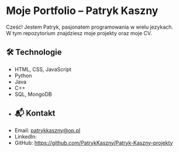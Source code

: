 # Moje Portfolio – Patryk Kaszny
Cześć! Jestem Patryk, pasjonatem programowania w wielu jezykach.  
W tym repozytorium znajdziesz moje projekty oraz moje CV.
## 🛠 Technologie
- HTML, CSS, JavaScript 
- Python 
- Java
- C++
- SQL, MongoDB
- ## 📬 Kontakt
- Email: patrykkaszny@op.pl
- LinkedIn: 
- GitHub: https://github.com/PatrykKaszny/Patryk-Kaszny-projekty

